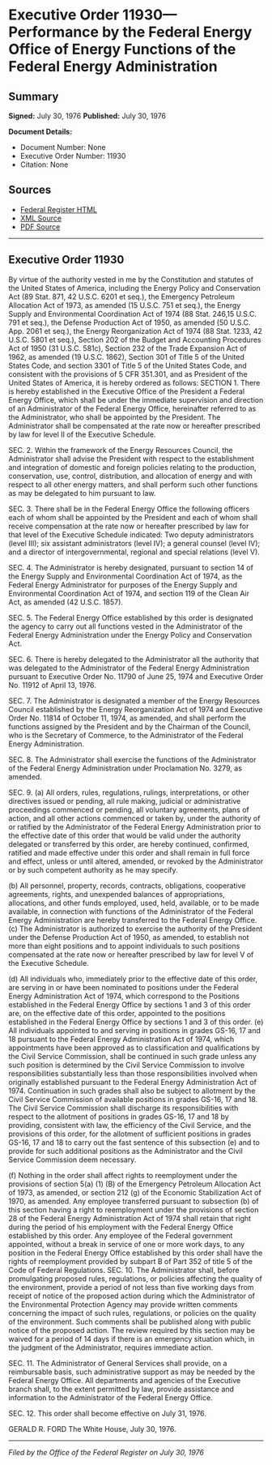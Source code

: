 # Executive Order 11930—Performance by the Federal Energy Office of Energy Functions of the Federal Energy Administration

## Summary

**Signed:** July 30, 1976
**Published:** July 30, 1976

**Document Details:**
- Document Number: None
- Executive Order Number: 11930
- Citation: None

## Sources
- [Federal Register HTML](https://www.presidency.ucsb.edu/documents/executive-order-11930-performance-the-federal-energy-office-energy-functions-the-federal)
- [XML Source](None)
- [PDF Source](None)

---

## Executive Order 11930

By virtue of the authority vested in me by the Constitution and statutes of the United States of America, including the Energy Policy and Conservation Act (89 Stat. 871, 42 U.S.C. 6201 et seq.), the Emergency Petroleum Allocation Act of 1973, as amended (15 U.S.C. 751 et seq.), the Energy Supply and Environmental Coordination Act of 1974 (88 Stat. 246,15 U.S.C. 791 et seq.), the Defense Production Act of 1950, as amended (50 U.S.C. App. 2061 et seq.), the Energy Reorganization Act of 1974 (88 Stat. 1233, 42 U.S.C. 5801 et seq.), Section 202 of the Budget and Accounting Procedures Act of 1950 (31 U.S.C. 581c), Section 232 of the Trade Expansion Act of 1962, as amended (19 U.S.C. 1862), Section 301 of Title 5 of the United States Code, and section 3301 of Title 5 of the United States Code, and consistent with the provisions of 5 CFR 351.301, and as President of the United States of America, it is hereby ordered as follows:
SECTION 1. There is hereby established in the Executive Office of the President a Federal Energy Office, which shall be under the immediate supervision and direction of an Administrator of the Federal Energy Office, hereinafter referred to as the Administrator, who shall be appointed by the President. The Administrator shall be compensated at the rate now or hereafter prescribed by law for level II of the Executive Schedule.

SEC. 2. Within the framework of the Energy Resources Council, the Administrator shall advise the President with respect to the establishment and integration of domestic and foreign policies relating to the production, conservation, use, control, distribution, and allocation of energy and with respect to all other energy matters, and shall perform such other functions as may be delegated to him pursuant to law.

SEC. 3. There shall be in the Federal Energy Office the following officers each of whom shall be appointed by the President and each of whom shall receive compensation at the rate now or hereafter prescribed by law for that level of the Executive Schedule indicated: Two deputy administrators (level III); six assistant administrators (level IV); a general counsel (level IV); and a director of intergovernmental, regional and special relations (level V).

SEC. 4. The Administrator is hereby designated, pursuant to section 14 of the Energy Supply and Environmental Coordination Act of 1974, as the Federal Energy Administrator for purposes of the Energy Supply and Environmental Coordination Act of 1974, and section 119 of the Clean Air Act, as amended (42 U.S.C. 1857).

SEC. 5. The Federal Energy Office established by this order is designated the agency to carry out all functions vested in the Administrator of the Federal Energy Administration under the Energy Policy and Conservation Act.

SEC. 6. There is hereby delegated to the Administrator all the authority that was delegated to the Administrator of the Federal Energy Administration pursuant to Executive Order No. 11790 of June 25, 1974 and Executive Order No. 11912 of April 13, 1976.

SEC. 7. The Administrator is designated a member of the Energy Resources Council established by the Energy Reorganization Act of 1974 and Executive Order No. 11814 of October 11, 1974, as amended, and shall perform the functions assigned by the President and by the Chairman of the Council, who is the Secretary of Commerce, to the Administrator of the Federal Energy Administration.

SEC. 8. The Administrator shall exercise the functions of the Administrator of the Federal Energy Administration under Proclamation No. 3279, as amended.

SEC. 9. (a) All orders, rules, regulations, rulings, interpretations, or other directives issued or pending, all rule making, judicial or administrative proceedings commenced or pending, all voluntary agreements, plans of action, and all other actions commenced or taken by, under the authority of or ratified by the Administrator of the Federal Energy Administration prior to the effective date of this order that would be valid under the authority delegated or transferred by this order, are hereby continued, confirmed, ratified and made effective under this order and shall remain in full force and effect, unless or until altered, amended, or revoked by the Administrator or by such competent authority as he may specify.

(b) All personnel, property, records, contracts, obligations, cooperative agreements, rights, and unexpended balances of appropriations, allocations, and other funds employed, used, held, available, or to be made available, in connection with functions of the Administrator of the Federal Energy Administration are hereby transferred to the Federal Energy Office.
(c) The Administrator is authorized to exercise the authority of the President under the Defense Production Act of 1950, as amended, to establish not more than eight positions and to appoint individuals to such positions compensated at the rate now or hereafter prescribed by law for level V of the Executive Schedule.

(d) All individuals who, immediately prior to the effective date of this order, are serving in or have been nominated to positions under the Federal Energy Administration Act of 1974, which correspond to the Positions established in the Federal Energy Office by sections 1 and 3 of this order are, on the effective date of this order, appointed to the positions established in the Federal Energy Office by sections 1 and 3 of this order.
(e) All individuals appointed to and serving in positions in grades GS-16, 17 and 18 pursuant to the Federal Energy Administration Act of 1974, which appointments have been approved as to classification and qualifications by the Civil Service Commission, shall be continued in such grade unless any such position is determined by the Civil Service Commission to involve responsibilities substantially less than those responsibilities involved when originally established pursuant to the Federal Energy Administration Act of 1974. Continuation in such grades shall also be subject to allotment by the Civil Service Commission of available positions in grades GS-16, 17 and 18. The Civil Service Commission shall discharge its responsibilities with respect to the allotment of positions in grades GS-16, 17 and 18 by providing, consistent with law, the efficiency of the Civil Service, and the provisions of this order, for the allotment of sufficient positions in grades GS-16, 17 and 18 to carry out the fast sentence of this subsection (e) and to provide for such additional positions as the Administrator and the Civil Service Commission deem necessary.

(f) Nothing in the order shall affect rights to reemployment under the provisions of section 5(a) (1) (B) of the Emergency Petroleum Allocation Act of 1973, as amended, or section 212 (g) of the Economic Stabilization Act of 1970, as amended. Any employee transferred pursuant to subsection (b) of this section having a right to reemployment under the provisions of section 28 of the Federal Energy Administration Act of 1974 shall retain that right during the period of his employment with the Federal Energy Office established by this order. Any employee of the Federal government appointed, without a break in service of one or more work days, to any position in the Federal Energy Office established by this order shall have the rights of reemployment provided by subpart B of Part 352 of title 5 of the Code of Federal Regulations.
SEC. 10. The Administrator shall, before promulgating proposed rules, regulations, or policies affecting the quality of the environment, provide a period of not less than five working days from receipt of notice of the proposed action during which the Administrator of the Environmental Protection Agency may provide written comments concerning the impact of such rules, regulations, or policies on the quality of the environment. Such comments shall be published along with public notice of the proposed action. The review required by this section may be waived for a period of 14 days if there is an emergency situation which, in the judgment of the Administrator, requires immediate action.

SEC. 11. The Administrator of General Services shall provide, on a reimbursable basis, such administrative support as may be needed by the Federal Energy Office. All departments and agencies of the Executive branch shall, to the extent permitted by law, provide assistance and information to the Administrator of the Federal Energy Office.

SEC. 12. This order shall become effective on July 31, 1976.

GERALD R. FORD
The White House,
July 30, 1976.

---

*Filed by the Office of the Federal Register on July 30, 1976*
